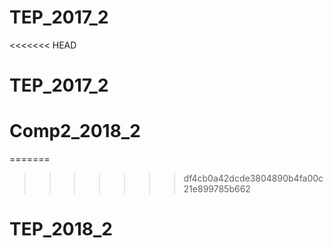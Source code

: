 # TEP_2017_2
<<<<<<< HEAD
# TEP_2017_2
# Comp2_2018_2
=======
>>>>>>> df4cb0a42dcde3804890b4fa00c21e899785b662
# TEP_2018_2
